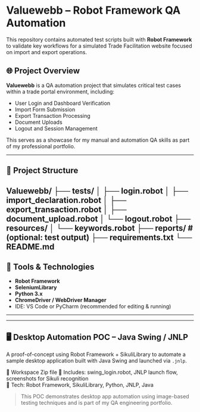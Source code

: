 # Valuewebb – Robot Framework QA Automation

This repository contains automated test scripts built with **Robot Framework** to validate key workflows for a simulated Trade Facilitation website focused on import and export operations.

## 🌐 Project Overview

**Valuewebb** is a QA automation project that simulates critical test cases within a trade portal environment, including:
- User Login and Dashboard Verification
- Import Form Submission
- Export Transaction Processing
- Document Uploads
- Logout and Session Management

This serves as a showcase for my manual and automation QA skills as part of my professional portfolio.

---

## 📁 Project Structure
Valuewebb/
├── tests/
│   ├── login.robot
│   ├── import_declaration.robot
│   ├── export_transaction.robot
│   ├── document_upload.robot
│   └── logout.robot
├── resources/
│   └── keywords.robot
├── reports/                 # (optional: test output)
├── requirements.txt
└── README.md
---

## 🔧 Tools & Technologies

- **Robot Framework**
- **SeleniumLibrary**
- **Python 3.x**
- **ChromeDriver / WebDriver Manager**
- IDE: VS Code or PyCharm (recommended for editing & running)

---

---

## 🖥️ Desktop Automation POC – Java Swing / JNLP

A proof-of-concept using Robot Framework + SikuliLibrary to automate a sample desktop application built with Java Swing and launched via `.jnlp`.

📂 Workspace Zip file
🔧 Includes: swing_login.robot, JNLP launch flow, screenshots for Sikuli recognition  
🧪 Tech: Robot Framework, SikuliLibrary, Python, JNLP, Java

> This POC demonstrates desktop app automation using image-based testing techniques and is part of my QA engineering portfolio.
